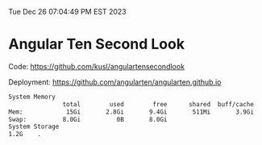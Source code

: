 Tue Dec 26 07:04:49 PM EST 2023

# Angular Ten Second Look

Code: https://github.com/kusl/angulartensecondlook

Deployment: https://github.com/angularten/angularten.github.io

```bash
System Memory
               total        used        free      shared  buff/cache   available
Mem:            15Gi       2.8Gi       9.4Gi       511Mi       3.9Gi        12Gi
Swap:          8.0Gi          0B       8.0Gi
System Storage
1.2G	.
